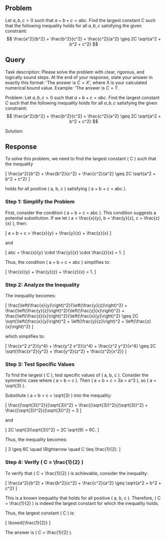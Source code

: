 ## Problem

Let $a, b, c > 0$ such that $a + b + c = abc$. Find the largest  constant $C$ such that the following inequality holds for all $a, b, c$ satisfying the given constraint:
$$
\frac{a^2}{b^2} + \frac{b^2}{c^2} + \frac{c^2}{a^2} \geq 2C \sqrt{a^2 + b^2 + c^2}
$$

## Query

Task description: Please solve the problem with clear, rigorous, and logically sound steps. At the end of your response, state your answer in exactly this format: 'The answer is $C=X$', where X is your calculated numerical bound value. Example: 'The answer is $C=1$'.

Problem: Let $a, b, c > 0$ such that $a + b + c = abc$. Find the largest  constant $C$ such that the following inequality holds for all $a, b, c$ satisfying the given constraint:
$$
\frac{a^2}{b^2} + \frac{b^2}{c^2} + \frac{c^2}{a^2} \geq 2C \sqrt{a^2 + b^2 + c^2}
$$

Solution:

## Response

To solve this problem, we need to find the largest constant \( C \) such that the inequality

\[
\frac{a^2}{b^2} + \frac{b^2}{c^2} + \frac{c^2}{a^2} \geq 2C \sqrt{a^2 + b^2 + c^2}
\]

holds for all positive \( a, b, c \) satisfying \( a + b + c = abc \).

### Step 1: Simplify the Problem

First, consider the condition \( a + b + c = abc \). This condition suggests a potential substitution. If we let \( a = \frac{x}{y}, b = \frac{y}{z}, c = \frac{z}{x} \), then:

\[
a + b + c = \frac{x}{y} + \frac{y}{z} + \frac{z}{x}
\]

and

\[
abc = \frac{x}{y} \cdot \frac{y}{z} \cdot \frac{z}{x} = 1.
\]

Thus, the condition \( a + b + c = abc \) simplifies to:

\[
\frac{x}{y} + \frac{y}{z} + \frac{z}{x} = 1.
\]

### Step 2: Analyze the Inequality

The inequality becomes:

\[
\frac{\left(\frac{x}{y}\right)^2}{\left(\frac{y}{z}\right)^2} + \frac{\left(\frac{y}{z}\right)^2}{\left(\frac{z}{x}\right)^2} + \frac{\left(\frac{z}{x}\right)^2}{\left(\frac{x}{y}\right)^2} \geq 2C \sqrt{\left(\frac{x}{y}\right)^2 + \left(\frac{y}{z}\right)^2 + \left(\frac{z}{x}\right)^2}
\]

which simplifies to:

\[
\frac{x^2 z^2}{y^4} + \frac{y^2 x^2}{z^4} + \frac{z^2 y^2}{x^4} \geq 2C \sqrt{\frac{x^2}{y^2} + \frac{y^2}{z^2} + \frac{z^2}{x^2}}
\]

### Step 3: Test Specific Values

To find the largest \( C \), test specific values of \( a, b, c \). Consider the symmetric case where \( a = b = c \). Then \( a + b + c = 3a = a^3 \), so \( a = \sqrt{3} \).

Substitute \( a = b = c = \sqrt{3} \) into the inequality:

\[
\frac{(\sqrt{3})^2}{(\sqrt{3})^2} + \frac{(\sqrt{3})^2}{(\sqrt{3})^2} + \frac{(\sqrt{3})^2}{(\sqrt{3})^2} = 3
\]

and

\[
2C \sqrt{3(\sqrt{3})^2} = 2C \sqrt{9} = 6C.
\]

Thus, the inequality becomes:

\[
3 \geq 6C \quad \Rightarrow \quad C \leq \frac{1}{2}.
\]

### Step 4: Verify \( C = \frac{1}{2} \)

To verify that \( C = \frac{1}{2} \) is achievable, consider the inequality:

\[
\frac{a^2}{b^2} + \frac{b^2}{c^2} + \frac{c^2}{a^2} \geq \sqrt{a^2 + b^2 + c^2}
\]

This is a known inequality that holds for all positive \( a, b, c \). Therefore, \( C = \frac{1}{2} \) is indeed the largest constant for which the inequality holds.

Thus, the largest constant \( C \) is:

\[
\boxed{\frac{1}{2}}
\]

The answer is \( C = \frac{1}{2} \).